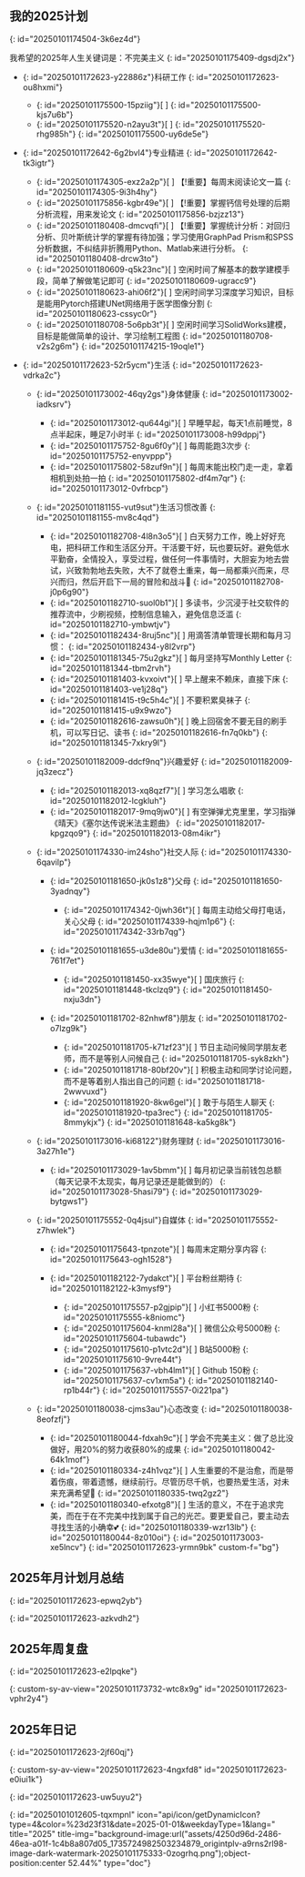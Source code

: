 ## 我的2025计划
{: id="20250101174504-3k6ez4d"}

我希望的2025年人生关键词是：不完美主义
{: id="20250101175409-dgsdj2x"}

* {: id="20250101172623-y22886z"}科研工作
  {: id="20250101172623-ou8hxmi"}

  * {: id="20250101175500-15pziig"}[ ] 
    {: id="20250101175500-kjs7u6b"}
  * {: id="20250101175520-n2ayu3t"}[ ] 
    {: id="20250101175520-rhg985h"}
  {: id="20250101175500-uy6de5e"}
* {: id="20250101172642-6g2bvl4"}专业精进
  {: id="20250101172642-tk3igtr"}

  * {: id="20250101174305-exz2a2p"}[ ] 【!重要】每周末阅读论文一篇
    {: id="20250101174305-9i3h4hy"}
  * {: id="20250101175856-kgbr49e"}[ ] 【!重要】掌握钙信号处理的后期分析流程，用来发论文
    {: id="20250101175856-bzjzz13"}
  * {: id="20250101180408-dmcvqfi"}[ ] 【!重要】掌握统计分析：对回归分析、贝叶斯统计学的掌握有待加强；学习使用GraphPad Prism和SPSS分析数据，不纠结非折腾用Python、Matlab来进行分析。
    {: id="20250101180408-drcw3to"}
  * {: id="20250101180609-q5k23nc"}[ ] 空闲时间了解基本的数学建模手段，简单了解做笔记即可
    {: id="20250101180609-ugracc9"}
  * {: id="20250101180623-ahi06f2"}[ ] 空闲时间学习深度学习知识，目标是能用Pytorch搭建UNet网络用于医学图像分割
    {: id="20250101180623-cssyc0r"}
  * {: id="20250101180708-5o6pb3t"}[ ] 空闲时间学习SolidWorks建模，目标是能做简单的设计、学习绘制工程图
    {: id="20250101180708-v2s2g6m"}
  {: id="20250101174215-19oqle1"}
* {: id="20250101172623-52r5ycm"}生活
  {: id="20250101172623-vdrka2c"}

  * {: id="20250101173002-46qy2gs"}身体健康
    {: id="20250101173002-iadksrv"}

    * {: id="20250101173012-qu644gi"}[ ] 早睡早起，每天1点前睡觉，8点半起床，睡足7小时半
      {: id="20250101173008-h99dppj"}
    * {: id="20250101175752-8gu6f0y"}[ ] 每周能跑3次步
      {: id="20250101175752-enyvppp"}
    * {: id="20250101175802-58zuf9n"}[ ] 每周末能出校门走一走，拿着相机到处拍一拍
      {: id="20250101175802-df4m7qr"}
    {: id="20250101173012-0vfrbcp"}
  * {: id="20250101181155-vut9sut"}生活习惯改善
    {: id="20250101181155-mv8c4qd"}

    * {: id="20250101182708-4l8n3o5"}[ ] <span data-type="strong">白天努力工作，晚上好好充电，把科研工作和生活区分开</span>。干活要干好，玩也要玩好。避免低水平勤奋，全情投入，享受过程，做任何一件事情时，大胆妄为地去尝试，兴致勃勃地去失败，大不了就卷土重来，每一局都乘兴而来，尽兴而归，然后开启下一局的冒险和战斗💖
      {: id="20250101182708-j0p6g90"}
    * {: id="20250101182710-suol0b1"}[ ] 多读书，少沉浸于社交软件的推荐流中，少刷视频，控制信息输入，避免信息泛滥
      {: id="20250101182710-ymbwtjv"}
    * {: id="20250101182434-8ruj5nc"}[ ] 用滴答清单管理长期和每月习惯：
      {: id="20250101182434-y8l2vrp"}
    * {: id="20250101181345-75u2gkz"}[ ] 每月坚持写Monthly Letter
      {: id="20250101181344-tbm2rvh"}
    * {: id="20250101181403-kvxoivt"}[ ] 早上醒来不赖床，直接下床
      {: id="20250101181403-ve1j28q"}
    * {: id="20250101181415-t9c5h4c"}[ ] 不要积累臭袜子
      {: id="20250101181415-u9x9wzo"}
    * {: id="20250101182616-zawsu0h"}[ ] 晚上回宿舍不要无目的刷手机，可以写日记、读书
      {: id="20250101182616-fn7q0kb"}
    {: id="20250101181345-7xkry9l"}
  * {: id="20250101182009-ddcf9nq"}兴趣爱好
    {: id="20250101182009-jq3zecz"}

    * {: id="20250101182013-xq8qzf7"}[ ] 学习怎么唱歌
      {: id="20250101182012-lcgkluh"}
    * {: id="20250101182017-9mq9jw0"}[ ] 有空弹弹尤克里里，学习指弹《晴天》《塞尔达传说米法主题曲》
      {: id="20250101182017-kpgzqo9"}
    {: id="20250101182013-08m4ikr"}
  * {: id="20250101174330-im24sho"}社交人际
    {: id="20250101174330-6qavilp"}

    * {: id="20250101181650-jk0s1z8"}父母
      {: id="20250101181650-3yadnqy"}

      * {: id="20250101174342-0jwh36t"}[ ] 每周主动给父母打电话，关心父母
        {: id="20250101174339-hqjm1p6"}
      {: id="20250101174342-33rb7qg"}
    * {: id="20250101181655-u3de80u"}爱情
      {: id="20250101181655-761f7et"}

      * {: id="20250101181450-xx35wye"}[ ] 国庆旅行
        {: id="20250101181448-tkclzq9"}
      {: id="20250101181450-nxju3dn"}
    * {: id="20250101181702-82nhwf8"}朋友
      {: id="20250101181702-o7lzg9k"}

      * {: id="20250101181705-k71zf23"}[ ] 节日主动问候同学朋友老师，而不是等别人问候自己
        {: id="20250101181705-syk8zkh"}
      * {: id="20250101181718-80bf20v"}[ ] 积极主动和同学讨论问题，而不是等着别人指出自己的问题
        {: id="20250101181718-2wwvuxd"}
      * {: id="20250101181920-8kw6gel"}[ ] 敢于与陌生人聊天
        {: id="20250101181920-tpa3rec"}
      {: id="20250101181705-8mmykjx"}
    {: id="20250101181648-ka5kg8k"}
  * {: id="20250101173016-ki68122"}财务理财
    {: id="20250101173016-3a27h1e"}

    * {: id="20250101173029-1av5bmm"}[ ] 每月初记录当前钱包总额（每天记录不太现实，每月记录还是能做到的）
      {: id="20250101173028-5hasi79"}
    {: id="20250101173029-bytgws1"}
  * {: id="20250101175552-0q4jsul"}自媒体
    {: id="20250101175552-z7hwlek"}

    * {: id="20250101175643-tpnzote"}[ ] 每周末定期分享内容
      {: id="20250101175643-ogh1528"}
    * {: id="20250101182122-7ydakct"}[ ] 平台粉丝期待
      {: id="20250101182122-k3mysf9"}

      * {: id="20250101175557-p2gjpip"}[ ] 小红书5000粉
        {: id="20250101175555-k8niomc"}
      * {: id="20250101175604-knml28a"}[ ] 微信公众号5000粉
        {: id="20250101175604-tubawdc"}
      * {: id="20250101175610-p1vtc2d"}[ ] B站5000粉
        {: id="20250101175610-9vre44t"}
      * {: id="20250101175637-vbh4lm1"}[ ] Github 150粉
        {: id="20250101175637-cv1xm5a"}
      {: id="20250101182140-rp1b44r"}
    {: id="20250101175557-0i221pa"}
  * {: id="20250101180038-cjms3au"}心态改变
    {: id="20250101180038-8eofzfj"}

    * {: id="20250101180044-fdxah9c"}[ ] 学会不完美主义：做了总比没做好，用20%的努力收获80%的成果
      {: id="20250101180042-64k1mof"}
    * {: id="20250101180334-z4h1vqz"}[ ] 人生重要的不是治愈，而是带着伤痕，带着遗憾，继续前行。尽管历尽千帆，也要热爱生活，对未来充满希望🌈
      {: id="20250101180335-twq2gz2"}
    * {: id="20250101180340-efxotg8"}[ ] 生活的意义，不在于追求完美，而在于在不完美中找到属于自己的光芒。要更爱自己，要主动去寻找生活的小确幸💕
      {: id="20250101180339-wzr13lb"}
    {: id="20250101180044-8z010oi"}
  {: id="20250101173003-xe5lncv"}
{: id="20250101172623-yrmn9bk" custom-f="bg"}

## 2025年月计划月总结
{: id="20250101172623-epwq2yb"}

<div data-type="NodeAttributeView" data-av-id="20250101172623-irclt7b" data-av-type="table"></div>
{: id="20250101172623-azkvdh2"}

## 2025年周复盘
{: id="20250101172623-e2lpqke"}

<div data-type="NodeAttributeView" data-av-id="20250101172623-t61m2vw" data-av-type="table"></div>
{: custom-sy-av-view="20250101173732-wtc8x9g" id="20250101172623-vphr2y4"}

## 2025年日记
{: id="20250101172623-2jf60qj"}

<div data-type="NodeAttributeView" data-av-id="20250101172623-3ksefbo" data-av-type="table"></div>
{: custom-sy-av-view="20250101172623-4ngxfd8" id="20250101172623-e0iui1k"}

{: id="20250101172623-uw5uyu2"}

{: id="20250101012605-tqxmpnl" icon="api/icon/getDynamicIcon?type=4&amp;color=%23d23f31&amp;date=2025-01-01&amp;weekdayType=1&amp;lang=" title="2025" title-img="background-image:url(&quot;assets/4250d96d-2486-46ea-a01f-1c4b8a807d05_1735724982503234879_origintplv-a9rns2rl98-image-dark-watermark-20250101175333-0zogrhq.png&quot;);object-position:center 52.44%" type="doc"}
